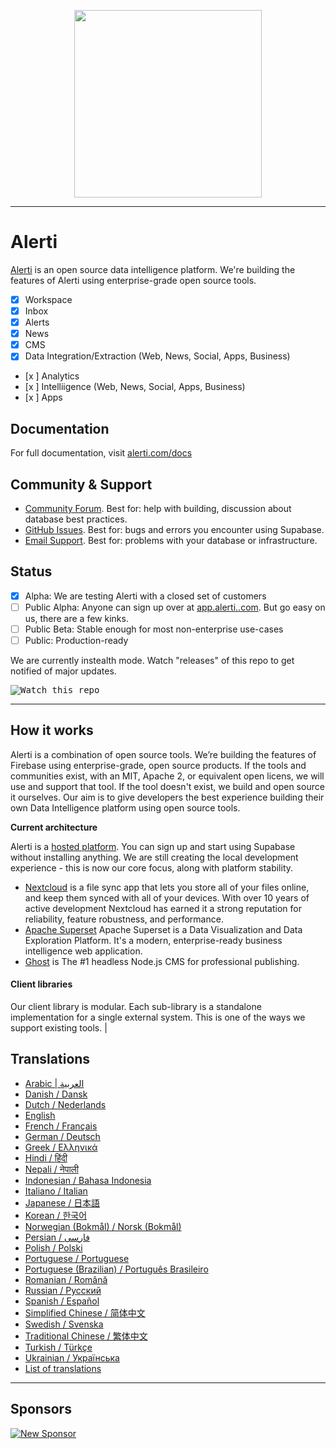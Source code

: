 <p align="center">
<img width="300" src="https://github.com/getalerti/alerti.com/blob/main/alerti.svg"/>
</p>

---

# Alerti

[Alerti](https://alerti.com) is an open source data intelligence platform. We're building the features of Alerti using enterprise-grade open source tools.

- [x] Workspace
- [x] Inbox
- [x] Alerts
- [x] News
- [x] CMS
- [x] Data Integration/Extraction  (Web, News, Social, Apps, Business)
- [x ] Analytics
- [x ] Intelliigence  (Web, News, Social, Apps, Business)
- [x ] Apps

## Documentation

For full documentation, visit [alerti.com/docs](https://alerti.com)

## Community & Support

- [Community Forum](https://github.com/alerti/alerti/discussions). Best for: help with building, discussion about database best practices.
- [GitHub Issues](https://github.com/alerti/alerti/issues). Best for: bugs and errors you encounter using Supabase.
- [Email Support](https://alerti/docs/support#business-support). Best for: problems with your database or infrastructure.

## Status

- [x] Alpha: We are testing Alerti with a closed set of customers
- [ ] Public Alpha: Anyone can sign up over at [app.alerti..com](https://app.alerti.com). But go easy on us, there are a few kinks.
- [ ] Public Beta: Stable enough for most non-enterprise use-cases
- [ ] Public: Production-ready

We are currently instealth mode. Watch "releases" of this repo to get notified of major updates.

<kbd><img src="https://gitcdn.link/repo/alerti/alerti/master/web/static/watch-repo.gif" alt="Watch this repo"/></kbd>

---

## How it works

Alerti is a combination of open source tools. We’re building the features of Firebase using enterprise-grade, open source products. If the tools and communities exist, with an MIT, Apache 2, or equivalent open licens, we will use and support that tool. If the tool doesn't exist, we build and open source it ourselves. Our aim is to give developers the best experience building their own Data Intelligence platform using open source tools.

**Current architecture**

Alerti is a [hosted platform](https://app.alerti.com). You can sign up and start using Supabase without installing anything. We are still creating the local development experience - this is now our core focus, along with platform stability.

- [Nextcloud](https://github.com/nextcloud) is a file sync app that lets you store all of your files online, and keep them synced with all of your devices. With over 10 years of active development Nextcloud has earned it a strong reputation for reliability, feature robustness, and performance.
- [Apache Superset](https://github.com/apache/superset) Apache Superset is a Data Visualization and Data Exploration Platform. It's a modern, enterprise-ready business intelligence web application.
- [Ghost](https://github.com/TryGhost/Ghost) is The #1 headless Node.js CMS for professional publishing.


#### Client libraries

Our client library is modular. Each sub-library is a standalone implementation for a single external system. This is one of the ways we support existing tools.
                                                                                             |

## Translations

- [Arabic | العربية](/i18n/README.ar.md)
- [Danish / Dansk](/i18n/README.da.md)
- [Dutch / Nederlands](/i18n/README.nl.md)
- [English](https://github.com/supabase/supabase)
- [French / Français](/i18n/README.fr.md)
- [German / Deutsch](/i18n/README.de.md)
- [Greek / Ελληνικά](/i18n/README.gr.md)
- [Hindi / हिंदी](/i18n/README.hi.md)
- [Nepali / नेपाली](/i18n/README.ne.md)
- [Indonesian / Bahasa Indonesia](/i18n/README.id.md)
- [Italiano / Italian](/i18n/README.it.md)
- [Japanese / 日本語](/i18n/README.jp.md)
- [Korean / 한국어](/i18n/README.ko.md)
- [Norwegian (Bokmål) / Norsk (Bokmål)](/i18n/README.nb-no.md)
- [Persian / فارسی](/i18n/README.fa.md)
- [Polish / Polski](/i18n/README.pl.md)
- [Portuguese / Portuguese](/i18n/README.pt.md)
- [Portuguese (Brazilian) / Português Brasileiro](/i18n/README.pt-br.md)
- [Romanian / Română](/i18n/README.ro.md)
- [Russian / Pусский](/i18n/README.ru.md)
- [Spanish / Español](/i18n/README.es.md)
- [Simplified Chinese / 简体中文](/i18n/README.zh-cn.md)
- [Swedish / Svenska](/i18n/README.sv.md)
- [Traditional Chinese / 繁体中文](/i18n/README.zh-tw.md)
- [Turkish / Türkçe](/i18n/README.tr.md)
- [Ukrainian / Українська](/i18n/README.uk.md)
- [List of translations](/i18n/languages.md) <!--- Keep only this -->

---

## Sponsors

[![New Sponsor](https://user-images.githubusercontent.com/10214025/90518111-e74bbb00-e198-11ea-8f88-c9e3c1aa4b5b.png)](https://github.com/sponsors/alerti)
